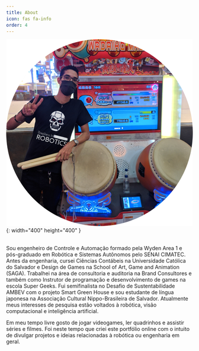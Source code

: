 ```yaml
---
title: About
icon: fas fa-info
order: 4
---
```


![Sobre mim](/assets/img/avatar_porti.png){: width="400" height="400" }

<br>
Sou engenheiro de Controle e Automação formado pela Wyden Area 1 e pós-graduado em Robótica e Sistemas Autônomos pelo SENAI CIMATEC. Antes da engenharia, cursei Ciências Contábeis na Universidade Católica do Salvador e Design de Games na School of Art, Game and Animation (SAGA). Trabalhei na área de consultoria e auditoria na Brand Consultores e também como Instrutor de programação e desenvolvimento de games na escola Super Geeks. Fui semifinalista no Desafio de Sustentabilidade AMBEV com o projeto Smart Green House e sou estudante de língua japonesa na Associação Cultural Nippo-Brasileira de Salvador. Atualmente meus interesses de pesquisa estão voltados à robótica, visão computacional e inteligência artificial.

Em meu tempo livre gosto de jogar videogames, ler quadrinhos e assistir séries e filmes. Foi neste tempo que criei este portfólio online com o intuito de divulgar projetos e ideias relacionadas à robótica ou engenharia em geral.

